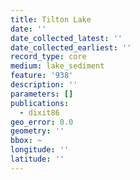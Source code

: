 ```yaml
---
title: Tilton Lake
date: ''
date_collected_latest: ''
date_collected_earliest: ''
record_type: core
medium: lake_sediment
feature: '938'
description: ''
parameters: []
publications:
  - dixit86
geo_error: 0.0
geometry: ''
bbox: ~
longitude: ''
latitude: ''
---
```

